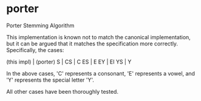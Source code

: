 # porter
Porter Stemming Algorithm

This implementation is known not to match the canonical implementation,
but it can be argued that it matches the specification more correctly.
Specifically, the cases:

(this impl) | (porter)
          S | 
         CS | C
         ES | E
         EY | EI
         YS | Y

In the above cases, 'C' represents a consonant, 'E' represents a vowel,
and 'Y' represents the special letter 'Y'.

All other cases have been thoroughly tested.
